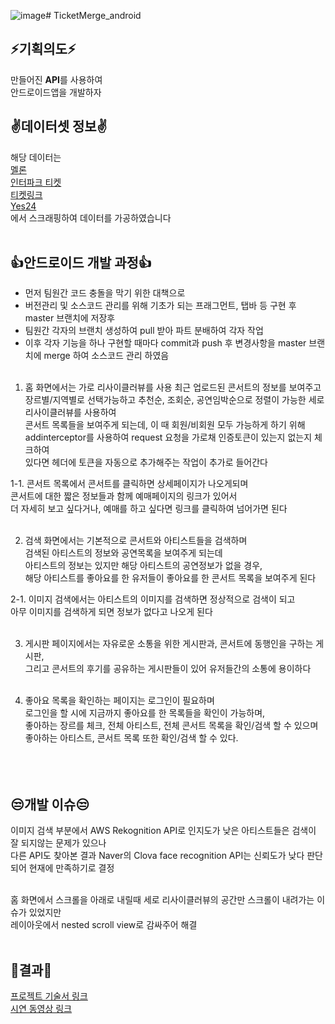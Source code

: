 ![image](https://github.com/user-attachments/assets/26495aa1-7c3c-44dd-ad33-0e7a306246b0)# TicketMerge_android
 
## ⚡기획의도⚡
만들어진 **API**를 사용하여<br/>
안드로이드앱을 개발하자<br/>

## ✌데이터셋 정보✌
해당 데이터는<br/>
[멜론](https://ticket.melon.com/concert/index.htm?genreType=GENRE_CON, '멜론 티켓')<br/>
[인터파크 티켓](https://tickets.interpark.com/contents/genre/concert, '인터파크 티켓')<br/>
[티켓링크](https://www.ticketlink.co.kr/performance/14, '티켓링크')<br/>
[Yes24](http://ticket.yes24.com/New/Genre/GenreMain.aspx?genre=15456, 'yes24 티켓')<br/>
에서 스크래핑하여 데이터를 가공하였습니다<br/><br/>

## 👍안드로이드 개발 과정👍
+ 먼저 팀원간 코드 충돌을 막기 위한 대책으로<br/>
+ 버전관리 및 소스코드 관리를 위해 기초가 되는 프래그먼트, 탭바 등 구현 후 master 브랜치에 저장후<br/>
+ 팀원간 각자의 브랜치 생성하여 pull 받아 파트 분배하여 각자 작업<br/>
+ 이후 각자 기능을 하나 구현할 때마다 commit과 push 후 변경사항을 master 브랜치에 merge 하여 소스코드 관리 하였음 <br/><br/>

1. 홈 화면에서는 가로 리사이클러뷰를 사용 최근 업로드된 콘서트의 정보를 보여주고<br/>
장르별/지역별로 선택가능하고 추천순, 조회순, 공연임박순으로 정렬이 가능한 세로 리사이클러뷰를 사용하여 <br/>
콘서트 목록들을 보여주게 되는데, 이 때 회원/비회원 모두 가능하게 하기 위해<br/>
addinterceptor를 사용하여 request 요청을 가로채 인증토큰이 있는지 없는지 체크하여<br/>
있다면 헤더에 토큰을 자동으로 추가해주는 작업이 추가로 들어간다<br/>

1-1. 콘서트 목록에서 콘서트를 클릭하면 상세페이지가 나오게되며<br/>
콘서트에 대한 짧은 정보들과 함께 예매페이지의 링크가 있어서<br/>
더 자세히 보고 싶다거나, 예매를 하고 싶다면 링크를 클릭하여 넘어가면 된다 <br/><br/>

2. 검색 화면에서는 기본적으로 콘서트와 아티스트들을 검색하며<br/>
검색된 아티스트의 정보와 공연목록을 보여주게 되는데<br/>
아티스트의 정보는 있지만 해당 아티스트의 공연정보가 없을 경우,<br/>
해당 아티스트를 좋아요를 한 유저들이 좋아요를 한 콘서트 목록을 보여주게 된다<br/>

2-1. 이미지 검색에서는 아티스트의 이미지를 검색하면 정상적으로 검색이 되고<br/>
아무 이미지를 검색하게 되면 정보가 없다고 나오게 된다<br/><br/>

3. 게시판 페이지에서는 자유로운 소통을 위한 게시판과, 콘서트에 동행인을 구하는 게시판,<br/>
  그리고 콘서트의 후기를 공유하는 게시판들이 있어 유저들간의 소통에 용이하다<br/><br/>

4. 좋아요 목록을 확인하는 페이지는 로그인이 필요하며<br/>
로그인을 할 시에 지금까지 좋아요를 한 목록들을 확인이 가능하며,<br/>
좋아하는 장르를 체크, 전체 아티스트, 전체 콘서트 목록을 확인/검색 할 수 있으며<br/>
좋아하는 아티스트, 콘서트 목록 또한 확인/검색 할 수 있다. <br/><br/>
<br/><br/>

## 😒개발 이슈😒
이미지 검색 부분에서 AWS Rekognition API로 인지도가 낮은 아티스트들은 검색이 잘 되지않는 문제가 있으나<br/>
다른 API도 찾아본 결과 Naver의 Clova face recognition API는 신뢰도가 낮다 판단되어 현재에 만족하기로 결정<br/><br/>

홈 화면에서 스크롤을 아래로 내릴때 세로 리사이클러뷰의 공간만 스크롤이 내려가는 이슈가 있었지만<br/>
레이아웃에서 nested scroll view로 감싸주어 해결<br/><br/>
## 🎈결과🎈

[프로젝트 기술서 링크](https://docs.google.com/presentation/d/10SK2fhhHQwgktnOjM6e3k2yymyNaWv71hm8S_mkchUI/edit?usp=sharing, '프로젝트 기술서 링크')<br/>
[시연 동영상 링크](https://youtu.be/feCfx006Jew, '시연동영상 링크')<br/>
